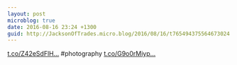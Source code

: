```yaml
---
layout: post
microblog: true
date: 2016-08-16 23:24 +1300
guid: http://JacksonOfTrades.micro.blog/2016/08/16/t765494375564673024.html
---
```

[t.co/Z42eSdFlH...](https://t.co/Z42eSdFlHv) #photography [t.co/G9o0rMiyp...](https://t.co/G9o0rMiypZ)
